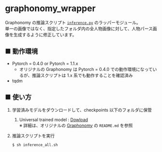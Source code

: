 # graphonomy_wrapper
Graphonomy の推論スクリプト [`inference.py`](https://github.com/Yagami360/Test_Repository/tree/master/graphonomy-pallarel/graphonomy/Graphonomy/exp/inference) のラッパーモジュール。<br>
単一の画像ではなく、指定したフォルダ内の全人物画像に対して、人物パース画像を生成するように修正しています。

## ■ 動作環境
- Pytorch = 0.4.0 or Pytorch = 1.1.x
    - オリジナルの Graphonomy は Pytorch = 0.4.0 での動作環境になっているが、推論スクリプトは 1.x 系でも動作することを確認済み
- tqdm

## ■ 使い方
1. 学習済みモデルをダウンロードして、checkpoints 以下のフォルダに保管
    1. Universal trained model : [Dowload](https://drive.google.com/file/d/1sWJ54lCBFnzCNz5RTCGQmkVovkY9x8_D/view)<br>
    ※ 詳細は、オリジナルの [Graphonomy](https://github.com/Yagami360/Test_Repository/tree/master/graphonomy-pallarel/graphonomy/Graphonomy) の `README.md` を参照

1. 推論スクリプトを実行
    ```sh
    $ sh inference_all.sh 
    ```
